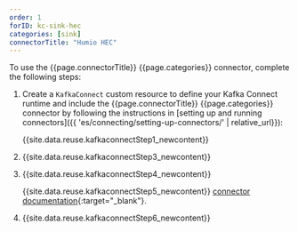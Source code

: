 ```yaml
---
order: 1
forID: kc-sink-hec
categories: [sink]
connectorTitle: "Humio HEC"
---
```


To use the {{page.connectorTitle}} {{page.categories}} connector, complete the following steps:

1. Create a `KafkaConnect` custom resource to define your Kafka Connect runtime and include the {{page.connectorTitle}} {{page.categories}} connector by following the instructions in [setting up and running connectors]({{ 'es/connecting/setting-up-connectors/' | relative_url}}):

   {{site.data.reuse.kafkaconnectStep1_newcontent}}

2. {{site.data.reuse.kafkaconnectStep3_newcontent}}  

3. {{site.data.reuse.kafkaconnectStep4_newcontent}}
   
   {{site.data.reuse.kafkaconnectStep5_newcontent}} [connector documentation](https://github.com/humio/kafka-connect-hec-sink?tab=readme-ov-file#configuration-properties){:target="_blank"}.     

4. {{site.data.reuse.kafkaconnectStep6_newcontent}}
